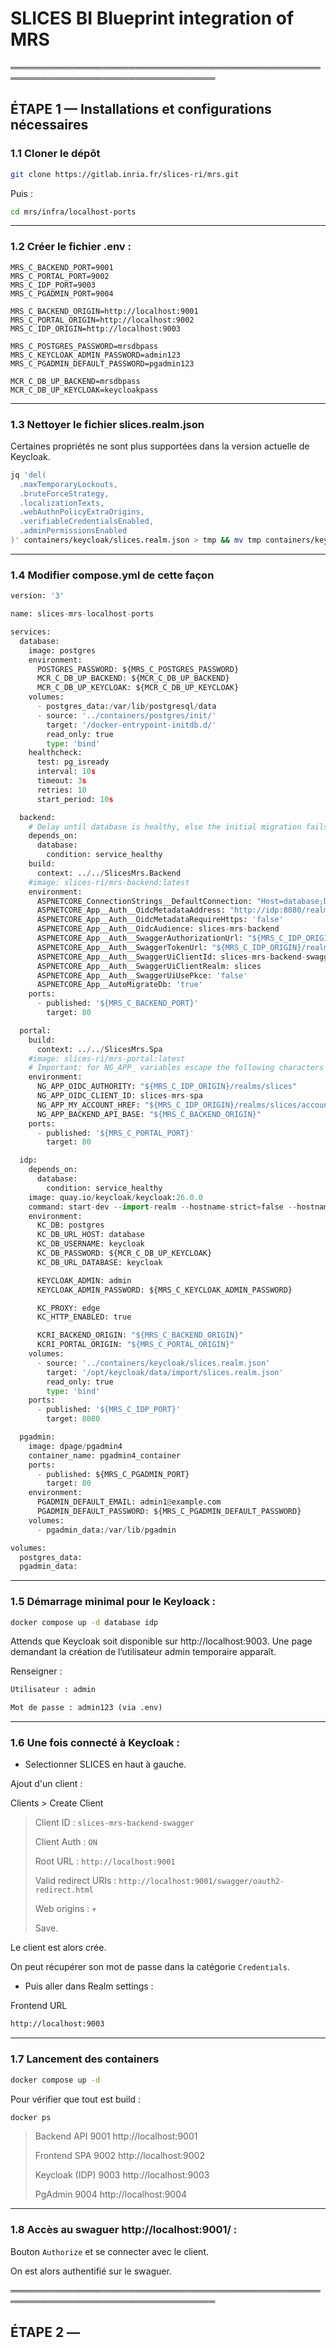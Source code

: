 # SLICES BI Blueprint integration of MRS

═══════════════════════════════════════════════════════════════════════════════════

## ÉTAPE 1 — Installations et configurations nécessaires

### 1.1 Cloner le dépôt
```bash
git clone https://gitlab.inria.fr/slices-ri/mrs.git
```
Puis :
```bash
cd mrs/infra/localhost-ports
```

---

### 1.2 Créer le fichier .env :
```env
MRS_C_BACKEND_PORT=9001
MRS_C_PORTAL_PORT=9002
MRS_C_IDP_PORT=9003
MRS_C_PGADMIN_PORT=9004

MRS_C_BACKEND_ORIGIN=http://localhost:9001
MRS_C_PORTAL_ORIGIN=http://localhost:9002
MRS_C_IDP_ORIGIN=http://localhost:9003

MRS_C_POSTGRES_PASSWORD=mrsdbpass
MRS_C_KEYCLOAK_ADMIN_PASSWORD=admin123
MRS_C_PGADMIN_DEFAULT_PASSWORD=pgadmin123

MCR_C_DB_UP_BACKEND=mrsdbpass
MCR_C_DB_UP_KEYCLOAK=keycloakpass
```

---

### 1.3 Nettoyer le fichier slices.realm.json
Certaines propriétés ne sont plus supportées dans la version actuelle de Keycloak. 
```bash
jq 'del(
  .maxTemporaryLockouts,
  .bruteForceStrategy,
  .localizationTexts,
  .webAuthnPolicyExtraOrigins,
  .verifiableCredentialsEnabled,
  .adminPermissionsEnabled
)' containers/keycloak/slices.realm.json > tmp && mv tmp containers/keycloak/slices.realm.json
```

---

### 1.4 Modifier compose.yml de cette façon
```python
version: '3'

name: slices-mrs-localhost-ports

services:
  database:
    image: postgres
    environment:
      POSTGRES_PASSWORD: ${MRS_C_POSTGRES_PASSWORD}
      MCR_C_DB_UP_BACKEND: ${MCR_C_DB_UP_BACKEND}
      MCR_C_DB_UP_KEYCLOAK: ${MCR_C_DB_UP_KEYCLOAK}
    volumes:
      - postgres_data:/var/lib/postgresql/data
      - source: '../containers/postgres/init/'
        target: '/docker-entrypoint-initdb.d/'
        read_only: true
        type: 'bind'
    healthcheck:
      test: pg_isready
      interval: 10s
      timeout: 3s
      retries: 10
      start_period: 10s

  backend:
    # Delay until database is healthy, else the initial migration fails and the container crashes
    depends_on:
      database:
        condition: service_healthy
    build:
      context: ../../SlicesMrs.Backend
    #image: slices-ri/mrs-backend:latest
    environment:
      ASPNETCORE_ConnectionStrings__DefaultConnection: "Host=database;Database=mrs_backend;Username=mrs_backend;Password=${MCR_C_DB_UP_BACKEND};"
      ASPNETCORE_App__Auth__OidcMetadataAddress: "http://idp:8080/realms/slices/.well-known/openid-configuration"
      ASPNETCORE_App__Auth__OidcMetadataRequireHttps: 'false'
      ASPNETCORE_App__Auth__OidcAudience: slices-mrs-backend
      ASPNETCORE_App__Auth__SwaggerAuthorizationUrl: "${MRS_C_IDP_ORIGIN}/realms/slices/protocol/openid-connect/auth"
      ASPNETCORE_App__Auth__SwaggerTokenUrl: "${MRS_C_IDP_ORIGIN}/realms/slices/protocol/openid-connect/token"
      ASPNETCORE_App__Auth__SwaggerUiClientId: slices-mrs-backend-swagger
      ASPNETCORE_App__Auth__SwaggerUiClientRealm: slices
      ASPNETCORE_App__Auth__SwaggerUiUsePkce: 'false'
      ASPNETCORE_App__AutoMigrateDb: 'true'
    ports:
      - published: '${MRS_C_BACKEND_PORT}'
        target: 80

  portal:
    build:
      context: ../../SlicesMrs.Spa
    #image: slices-ri/mrs-portal:latest
    # Important: for NG_APP_ variables escape the following characters if used: ` ' "
    environment:
      NG_APP_OIDC_AUTHORITY: "${MRS_C_IDP_ORIGIN}/realms/slices"
      NG_APP_OIDC_CLIENT_ID: slices-mrs-spa
      NG_APP_MY_ACCOUNT_HREF: "${MRS_C_IDP_ORIGIN}/realms/slices/account"
      NG_APP_BACKEND_API_BASE: "${MRS_C_BACKEND_ORIGIN}"
    ports:
      - published: '${MRS_C_PORTAL_PORT}'
        target: 80

  idp:
    depends_on:
      database:
        condition: service_healthy
    image: quay.io/keycloak/keycloak:26.0.0
    command: start-dev --import-realm --hostname-strict=false --hostname=localhost
    environment:
      KC_DB: postgres
      KC_DB_URL_HOST: database
      KC_DB_USERNAME: keycloak
      KC_DB_PASSWORD: ${MCR_C_DB_UP_KEYCLOAK}
      KC_DB_URL_DATABASE: keycloak

      KEYCLOAK_ADMIN: admin
      KEYCLOAK_ADMIN_PASSWORD: ${MRS_C_KEYCLOAK_ADMIN_PASSWORD}

      KC_PROXY: edge
      KC_HTTP_ENABLED: true

      KCRI_BACKEND_ORIGIN: "${MRS_C_BACKEND_ORIGIN}"
      KCRI_PORTAL_ORIGIN: "${MRS_C_PORTAL_ORIGIN}"
    volumes:
      - source: '../containers/keycloak/slices.realm.json'
        target: '/opt/keycloak/data/import/slices.realm.json'
        read_only: true
        type: 'bind'
    ports:
      - published: '${MRS_C_IDP_PORT}'
        target: 8080

  pgadmin:
    image: dpage/pgadmin4
    container_name: pgadmin4_container
    ports:
      - published: ${MRS_C_PGADMIN_PORT}
        target: 80
    environment:
      PGADMIN_DEFAULT_EMAIL: admin1@example.com
      PGADMIN_DEFAULT_PASSWORD: ${MRS_C_PGADMIN_DEFAULT_PASSWORD}
    volumes:
      - pgadmin_data:/var/lib/pgadmin

volumes:
  postgres_data:
  pgadmin_data:
```

---

### 1.5 Démarrage minimal pour le Keyloack :
```bash
docker compose up -d database idp
```
Attends que Keycloak soit disponible sur http://localhost:9003. Une page demandant la création de l’utilisateur admin temporaire apparaît.

Renseigner :
```python
Utilisateur : admin
```
```python
Mot de passe : admin123 (via .env)
```

---

### 1.6 Une fois connecté à Keycloak :

- Selectionner SLICES en haut à gauche.

Ajout d'un client : 

Clients > Create Client
>
> Client ID : `slices-mrs-backend-swagger`
> 
> Client Auth : `ON`
> 
> Root URL : `http://localhost:9001`
> 
> Valid redirect URIs : `http://localhost:9001/swagger/oauth2-redirect.html`
> 
> Web origins : `+`
> 
> Save.

Le client est alors crée.

On peut récupérer son mot de passe dans la catégorie `Credentials`.

- Puis aller dans Realm settings :

Frontend URL 
```bash
http://localhost:9003
```

---

### 1.7 Lancement des containers
```bash
docker compose up -d
```

Pour vérifier que tout est build :
```bash
docker ps
```
> Backend API	9001	http://localhost:9001	
>
> Frontend SPA	9002	http://localhost:9002	
> 
> Keycloak (IDP)	9003	http://localhost:9003	
> 
> PgAdmin	9004	http://localhost:9004

---

### 1.8 Accès au swaguer http://localhost:9001/ :
Bouton `Authorize` et se connecter avec le client.

On est alors authentifié sur le swaguer.


═══════════════════════════════════════════════════════════════════════════════════

## ÉTAPE 2 — 
